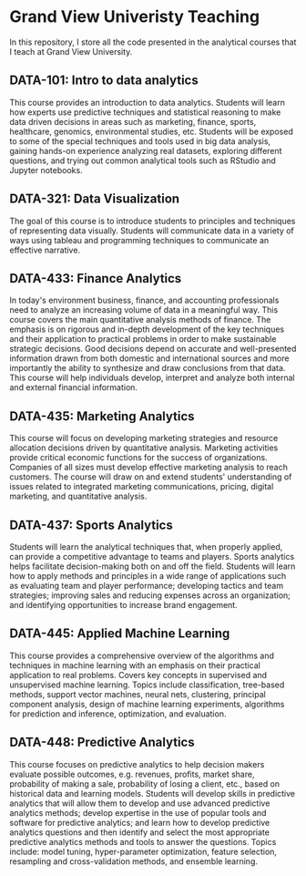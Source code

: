 # Grand View Univeristy Teaching

In this repository, I store all the code presented in the analytical courses that I teach at Grand View University.

## DATA-101: Intro to data analytics

This course provides an introduction to data analytics. Students will learn how experts use predictive techniques and statistical reasoning to make data driven decisions in areas such as marketing, finance, sports, healthcare, genomics, environmental studies, etc. Students will be exposed to some of the special techniques and tools used in big data analysis, gaining hands-on experience analyzing real datasets, exploring different questions, and trying out common analytical tools such as RStudio and Jupyter notebooks.

## DATA-321: Data Visualization

The goal of this course is to introduce students to principles and techniques of representing data visually. Students will communicate data in a variety of ways using tableau and programming techniques to communicate an effective narrative.

## DATA-433: Finance Analytics

In today's environment business, finance, and accounting professionals need to analyze an increasing volume of data in a meaningful way. This course covers the main quantitative analysis methods of finance. The emphasis is on rigorous and in-depth development of the key techniques and their application to practical problems in order to make sustainable strategic decisions. Good decisions depend on accurate and well-presented information drawn from both domestic and international sources and more importantly the ability to synthesize and draw conclusions from that data. This course will help individuals develop, interpret and analyze both internal and external financial information.

## DATA-435: Marketing Analytics

This course will focus on developing marketing strategies and resource allocation decisions driven by quantitative analysis. Marketing activities provide critical economic functions for the success of organizations. Companies of all sizes must develop effective marketing analysis to reach customers. The course will draw on and extend students' understanding of issues related to integrated marketing communications, pricing, digital marketing, and quantitative analysis.

## DATA-437: Sports Analytics

Students will learn the analytical techniques that, when properly applied, can provide a competitive advantage to teams and players. Sports analytics helps facilitate decision-making both on and off the field. Students will learn how to apply methods and principles in a wide range of applications such as evaluating team and player performance; developing tactics and team strategies; improving sales and reducing expenses across an organization; and identifying opportunities to increase brand engagement.

## DATA-445: Applied Machine Learning

This course provides a comprehensive overview of the algorithms and techniques in machine learning with an emphasis on their practical application to real problems. Covers key concepts in supervised and unsupervised machine learning. Topics include classification, tree-based methods, support vector machines, neural nets, clustering, principal component analysis, design of machine learning experiments, algorithms for prediction and inference, optimization, and evaluation.

## DATA-448: Predictive Analytics 

This course focuses on predictive analytics to help decision makers evaluate possible outcomes, e.g. revenues, profits, market share, probability of making a sale, probability of losing a client, etc., based on historical data and learning models. Students will develop skills in predictive analytics that will allow them to develop and use advanced predictive analytics methods; develop expertise in the use of popular tools and software for predictive analytics; and learn how to develop predictive analytics questions and then identify and select the most appropriate predictive analytics methods and tools to answer the questions. Topics include: model tuning, hyper-parameter optimization, feature selection, resampling and cross-validation methods, and ensemble learning. 

